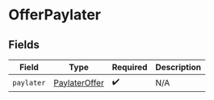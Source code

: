 # OfferPaylater


## Fields

| Field                                                 | Type                                                  | Required                                              | Description                                           |
| ----------------------------------------------------- | ----------------------------------------------------- | ----------------------------------------------------- | ----------------------------------------------------- |
| `paylater`                                            | [PaylaterOffer](../../models/shared/paylateroffer.md) | :heavy_check_mark:                                    | N/A                                                   |